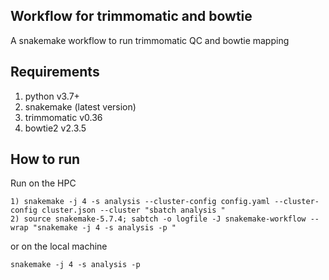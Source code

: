 ## Workflow for trimmomatic and bowtie
A snakemake workflow to run trimmomatic QC and bowtie mapping

## Requirements

1) python v3.7+
2) snakemake (latest version)
3) trimmomatic v0.36
4) bowtie2 v2.3.5

## How to run

Run on the HPC
```
1) snakemake -j 4 -s analysis --cluster-config config.yaml --cluster-config cluster.json --cluster "sbatch analysis "
2) source snakemake-5.7.4; sabtch -o logfile -J snakemake-workflow --wrap "snakemake -j 4 -s analysis -p "
```

or on the local machine

```
snakemake -j 4 -s analysis -p
```
